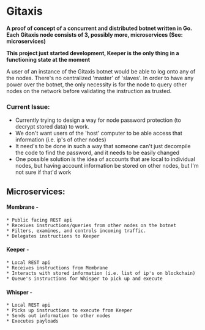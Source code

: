 # Gitaxis

**A proof of concept of a concurrent and distributed botnet written in Go.**
**Each Gitaxis node consists of 3, possibly more, microservices (See: microservices)**

**__This project just started development, Keeper is the only thing in a functioning state at the moment__**

A user of an instance of the Gitaxis botnet would be able to log onto any of the nodes. There's no centralized 'master' of 'slaves'. In order to have any power over the botnet, the only necessity is for the node to query other nodes on the network before validating the instruction as trusted.


### Current Issue:
   * Currently trying to design a way for node password protection (to decrypt stored data) to work.
   * We don't want users of the 'host' computer to be able access that information (i.e. ip's of other nodes)
   * It need's to be done in such a way that someone can't just decompile the code to find the password, and it needs to be easily changed
   * One possible solution is the idea of accounts that are local to individual nodes, but having account information be stored on other nodes, but I'm not sure if that'd work

## Microservices:

#### Membrane -
    * Public facing REST api
    * Receives instructions/queries from other nodes on the botnet
    * Filters, examines, and controls incoming traffic.
    * Delegates instructions to Keeper

#### Keeper -
    * Local REST api
    * Receives instructions from Membrane
    * Interacts with stored information (i.e. list of ip's on blockchain)
    * Queue's instructions for Whisper to pick up and execute

#### Whisper -
    * Local REST api
    * Picks up instructions to execute from Keeper
    * Sends out information to other nodes
    * Executes payloads
